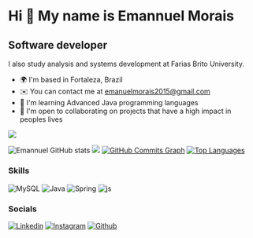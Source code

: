 Hi 👋 My name is Emannuel Morais
==========================

Software developer
-----------------------------

I also study analysis and systems development at Farias Brito University.
* 🌍  I'm based in Fortaleza, Brazil
* ✉️  You can contact me at [emanuelmorais2015@gmail.com](mailto:emanuelmorais2015@gmail.com)
* 🧠  I'm learning Advanced Java programming languages
* 🤝  I'm open to collaborating on projects that have a high impact in peoples lives

<a href="https://www.github.com/devemannuelmorais" target="_blank" rel="noreferrer"><img src="https://img.shields.io/github/followers/devemannuelmorais?logo=github&style=for-the-badge&color=3382ed&labelColor=171717" /></a>


![Emannuel GitHub stats](https://github-readme-stats.vercel.app/api?username=devemannuelmorais&show_icons=true&theme=tokyonight&count_private=true)
<a href="http://www.github.com/devemannuelmorais"><img src="https://github-readme-streak-stats.herokuapp.com/?user=devemannuelmorais&stroke=ffffff&background=171717&ring=3382ed&fire=3382ed&currStreakNum=ffffff&currStreakLabel=3382ed&sideNums=ffffff&sideLabels=ffffff&dates=ffffff&hide_border=true" /></a>
<a href="http://www.github.com/devemannuelmorais"><img src="https://github-readme-activity-graph.cyclic.app/graph?username=devemannuelmorais&bg_color=171717&color=ffffff&line=3382ed&point=ffffff&area_color=171717&area=true&hide_border=true&custom_title=GitHub%20Commits%20Graph" alt="GitHub Commits Graph" /></a>
<a href="https://github.com/devemannuelmorais" align="left"><img src="https://github-readme-stats-peguimasid.vercel.app/api/top-langs/?username=devemannuelmorais&layout=compact&title_color=3382ed&hide=css,objective-c,html&text_color=ffffff&icon_color=3382ed&bg_color=171717&hide_border=true&locale=en&custom_title=Top%20%Languages" alt="Top Languages" /></a>
### Skills
<div style="display: inline_block">
<img align="center" alt="MySQL" src="https://img.shields.io/badge/MySQL-00000F?style=for-the-badge&logo=mysql&logoColor=white" />
<img align="center" alt="Java" src="https://img.shields.io/badge/Java-ED8B00?style=for-the-badge&logo=java&logoColor=white" />
<img align="center" alt="Spring" src="https://img.shields.io/badge/Spring-6DB33F?style=for-the-badge&logo=spring&logoColor=white" />
<img align="center" alt="js" src="https://img.shields.io/badge/JavaScript-F7DF1E?style=for-the-badge&logo=javascript&logoColor=black" href="https://developer.mozilla.org/en-US/docs/Web/JavaScript"/>


  
  
### Socials
[![Linkedin](https://img.shields.io/badge/LinkedIn-0077B5?style=for-the-badge&logo=linkedin&logoColor=white)](https://www.linkedin.com/in/emannuel-morais-1b74231bb/)
[![Instagram](https://img.shields.io/badge/Instagram-E4405F?style=for-the-badge&logo=instagram&logoColor=white)](https://www.instagram.com/emannuel_mrs/)
[![Github](https://img.shields.io/badge/GitHub-100000?style=for-the-badge&logo=github&logoColor=white)](https://github.com/DevEmannuelMorais)

</div><br/>

